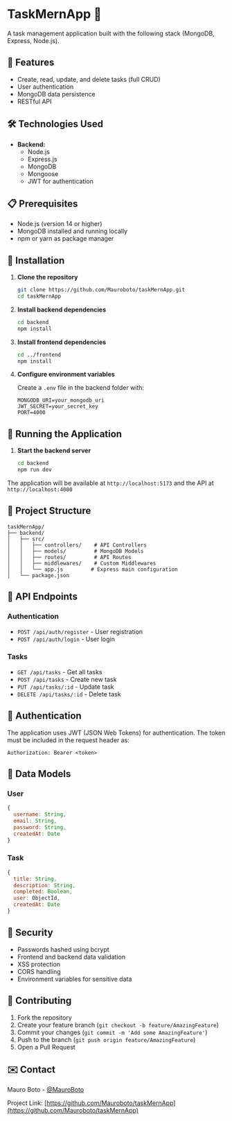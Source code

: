 # TaskMernApp 📝

A task management application built with the following stack (MongoDB, Express, Node.js).

## 🚀 Features

- Create, read, update, and delete tasks (full CRUD)
- User authentication
- MongoDB data persistence
- RESTful API

## 🛠️ Technologies Used


- **Backend:**
  - Node.js
  - Express.js
  - MongoDB
  - Mongoose
  - JWT for authentication

## 📋 Prerequisites

- Node.js (version 14 or higher)
- MongoDB installed and running locally
- npm or yarn as package manager

## 🔧 Installation

1. **Clone the repository**
   ```bash
   git clone https://github.com/Mauroboto/taskMernApp.git
   cd taskMernApp
   ```

2. **Install backend dependencies**
   ```bash
   cd backend
   npm install
   ```

3. **Install frontend dependencies**
   ```bash
   cd ../frontend
   npm install
   ```

4. **Configure environment variables**
   
   Create a `.env` file in the backend folder with:
   ```
   MONGODB_URI=your_mongodb_uri
   JWT_SECRET=your_secret_key
   PORT=4000
   ```

## 🚀 Running the Application

1. **Start the backend server**
   ```bash
   cd backend
   npm run dev
   ```



The application will be available at `http://localhost:5173` and the API at `http://localhost:4000`

## 📁 Project Structure

```
taskMernApp/
├── backend/
│   ├── src/
│   │   ├── controllers/    # API Controllers
│   │   ├── models/         # MongoDB Models
│   │   ├── routes/         # API Routes
│   │   ├── middlewares/    # Custom Middlewares
│   │   └── app.js         # Express main configuration
│   └── package.json

```

## 📌 API Endpoints

### Authentication
- `POST /api/auth/register` - User registration
- `POST /api/auth/login` - User login

### Tasks
- `GET /api/tasks` - Get all tasks
- `POST /api/tasks` - Create new task
- `PUT /api/tasks/:id` - Update task
- `DELETE /api/tasks/:id` - Delete task

## 👤 Authentication

The application uses JWT (JSON Web Tokens) for authentication. The token must be included in the request header as:

```
Authorization: Bearer <token>
```

## 💾 Data Models

### User
```javascript
{
  username: String,
  email: String,
  password: String,
  createdAt: Date
}
```

### Task
```javascript
{
  title: String,
  description: String,
  completed: Boolean,
  user: ObjectId,
  createdAt: Date
}
```

## 🔐 Security

- Passwords hashed using bcrypt
- Frontend and backend data validation
- XSS protection
- CORS handling
- Environment variables for sensitive data

## 🤝 Contributing

1. Fork the repository
2. Create your feature branch (`git checkout -b feature/AmazingFeature`)
3. Commit your changes (`git commit -m 'Add some AmazingFeature'`)
4. Push to the branch (`git push origin feature/AmazingFeature`)
5. Open a Pull Request



## ✉️ Contact

Mauro Boto - [@MauroBoto](https://github.com/Mauroboto)

Project Link: [https://github.com/Mauroboto/taskMernApp](https://github.com/Mauroboto/taskMernApp)
